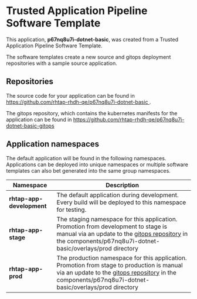 # Trusted Application Pipeline Software Template

This application, **p67nq8u7i-dotnet-basic**, was created from a Trusted Application Pipeline Software Template.

The software templates create a new source and gitops deployment repositories with a sample source application. 

## Repositories

The source code for your application can be found in [https://github.com/rhtap-rhdh-qe/p67nq8u7i-dotnet-basic ](https://github.com/rhtap-rhdh-qe/p67nq8u7i-dotnet-basic ).
 
The gitops repository, which contains the kubernetes manifests for the application can be found in 
[https://github.com/rhtap-rhdh-qe/p67nq8u7i-dotnet-basic-gitops ](https://github.com/rhtap-rhdh-qe/p67nq8u7i-dotnet-basic-gitops ) 

## Application namespaces 

The default application will be found in the following namespaces. Applications can be deployed into unique namespaces or multiple software templates can also bet generated into the same group namespaces.  

|  Namespace   |  Description   |  
| -------- | -------- |   
| **rhtap-app-development** | The default application during development. Every build will be deployed to this namespace for testing. | 
| **rhtap-app-stage** | The staging namespace for this application. Promotion from development to stage is manual via an update to the [gitops repository](https://github.com/rhtap-rhdh-qe/p67nq8u7i-dotnet-basic-gitops ) in the components/p67nq8u7i-dotnet-basic/overlays/prod directory |  
| **rhtap-app-prod** | The production namespace for this application. Promotion from stage to production is manual via an update to the [gitops repository](https://github.com/rhtap-rhdh-qe/p67nq8u7i-dotnet-basic-gitops ) in the components/p67nq8u7i-dotnet-basic/overlays/prod directory | 